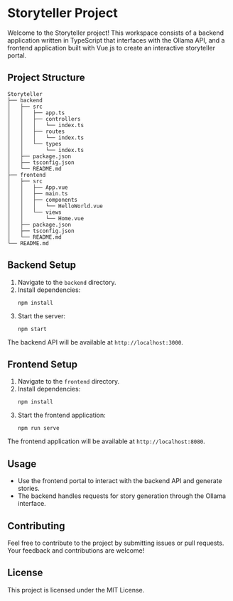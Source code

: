 # Storyteller Project

Welcome to the Storyteller project! This workspace consists of a backend application written in TypeScript that interfaces with the Ollama API, and a frontend application built with Vue.js to create an interactive storyteller portal.

## Project Structure

```
Storyteller
├── backend
│   ├── src
│   │   ├── app.ts
│   │   ├── controllers
│   │   │   └── index.ts
│   │   ├── routes
│   │   │   └── index.ts
│   │   └── types
│   │       └── index.ts
│   ├── package.json
│   ├── tsconfig.json
│   └── README.md
├── frontend
│   ├── src
│   │   ├── App.vue
│   │   ├── main.ts
│   │   ├── components
│   │   │   └── HelloWorld.vue
│   │   └── views
│   │       └── Home.vue
│   ├── package.json
│   ├── tsconfig.json
│   └── README.md
└── README.md
```

## Backend Setup

1. Navigate to the `backend` directory.
2. Install dependencies:
   ```
   npm install
   ```
3. Start the server:
   ```
   npm start
   ```

The backend API will be available at `http://localhost:3000`.

## Frontend Setup

1. Navigate to the `frontend` directory.
2. Install dependencies:
   ```
   npm install
   ```
3. Start the frontend application:
   ```
   npm run serve
   ```

The frontend application will be available at `http://localhost:8080`.

## Usage

- Use the frontend portal to interact with the backend API and generate stories.
- The backend handles requests for story generation through the Ollama interface.

## Contributing

Feel free to contribute to the project by submitting issues or pull requests. Your feedback and contributions are welcome!

## License

This project is licensed under the MIT License.